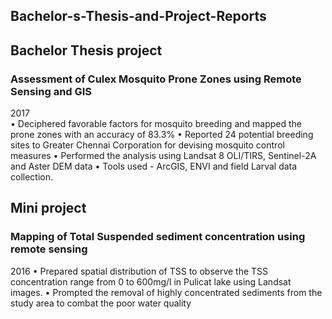 ## Bachelor-s-Thesis-and-Project-Reports

## Bachelor Thesis project
### Assessment of Culex Mosquito Prone Zones using Remote Sensing and GIS
2017\
•	Deciphered favorable factors for mosquito breeding and mapped the prone zones with an accuracy of 83.3%
•	Reported 24 potential breeding sites to Greater Chennai Corporation for devising mosquito control measures
•	Performed the analysis using Landsat 8 OLI/TIRS, Sentinel-2A and Aster DEM data
•	Tools used - ArcGIS, ENVI and field Larval data collection.


## Mini project
### Mapping of Total Suspended sediment concentration using remote sensing
2016
•	Prepared spatial distribution of TSS to observe the TSS concentration range from 0 to 600mg/l  in Pulicat lake using Landsat images.
•	Prompted the removal of highly concentrated sediments from the study area to combat the poor water quality

